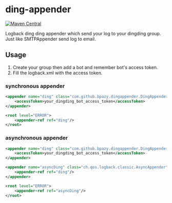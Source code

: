 # ding-appender
[![Maven Central](https://maven-badges.herokuapp.com/maven-central/com.github.bpazy/ding-appender/badge.svg)](https://maven-badges.herokuapp.com/maven-central/com.github.bpazy/ding-appender)

Logback ding ding appender which send your log to your dingding group. Just like SMTPAppender send log to email.

## Usage
1. Create your group then add a bot and remember bot's access token.
2. Fill the logback.xml with the access token.
### synchronous appender
```xml
<appender name="ding" class="com.github.bpazy.dingappender.DingAppender">
    <accessToken>your_dingding_bot_access_token</accessToken>
</appender>

<root level="ERROR">
    <appender-ref ref="ding"/>
</root>
```
### asynchronous appender
```xml
<appender name="ding" class="com.github.bpazy.dingappender.DingAppender">
    <accessToken>your_dingding_bot_access_token</accessToken>
</appender>

<appender name="asyncDing" class="ch.qos.logback.classic.AsyncAppender">
    <appender-ref ref="ding"/>
</appender>

<root level="ERROR">
    <appender-ref ref="asyncDing"/>
</root>
```
